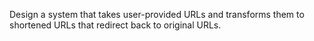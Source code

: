 Design a system that takes user-provided URLs and transforms them to shortened URLs that redirect back to original URLs.


